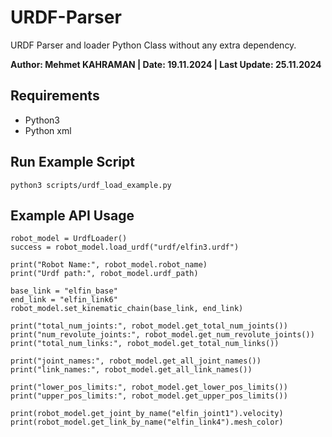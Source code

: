 # URDF-Parser
URDF Parser and loader Python Class without any extra dependency.

**Author: Mehmet KAHRAMAN | Date: 19.11.2024 | Last Update: 25.11.2024**


Requirements
---
- Python3
- Python xml

Run Example Script
---
```
python3 scripts/urdf_load_example.py
```

Example API Usage
---
```
robot_model = UrdfLoader()
success = robot_model.load_urdf("urdf/elfin3.urdf")

print("Robot Name:", robot_model.robot_name)
print("Urdf path:", robot_model.urdf_path)

base_link = "elfin_base"
end_link = "elfin_link6"
robot_model.set_kinematic_chain(base_link, end_link)

print("total_num_joints:", robot_model.get_total_num_joints())
print("num_revolute_joints:", robot_model.get_num_revolute_joints())
print("total_num_links:", robot_model.get_total_num_links())

print("joint_names:", robot_model.get_all_joint_names())
print("link_names:", robot_model.get_all_link_names())

print("lower_pos_limits:", robot_model.get_lower_pos_limits())
print("upper_pos_limits:", robot_model.get_upper_pos_limits())

print(robot_model.get_joint_by_name("elfin_joint1").velocity)
print(robot_model.get_link_by_name("elfin_link4").mesh_color)
```
